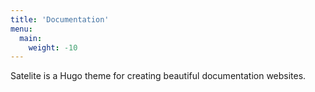 ```yaml
---
title: 'Documentation'
menu:
  main:
    weight: -10
---
```


Satelite is a Hugo theme for creating beautiful documentation websites.
